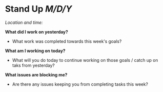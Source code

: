 # Stand Up *M/D/Y*

*Location and time:*

**What did I work on yesterday?**
- What work was completed towards this week's goals?

**What am I working on today?**
- What will you do today to continue working on those goals / catch up on taks from yesterday?

**What issues are blocking me?**
- Are there any issues keeping you from completing tasks this week?

